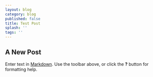 ```yaml
---
layout: blog
category: blog
published: false
title: Test Post
splash: ''
tags: ''
---
```

## A New Post

Enter text in [Markdown](http://daringfireball.net/projects/markdown/). Use the toolbar above, or click the **?** button for formatting help.
